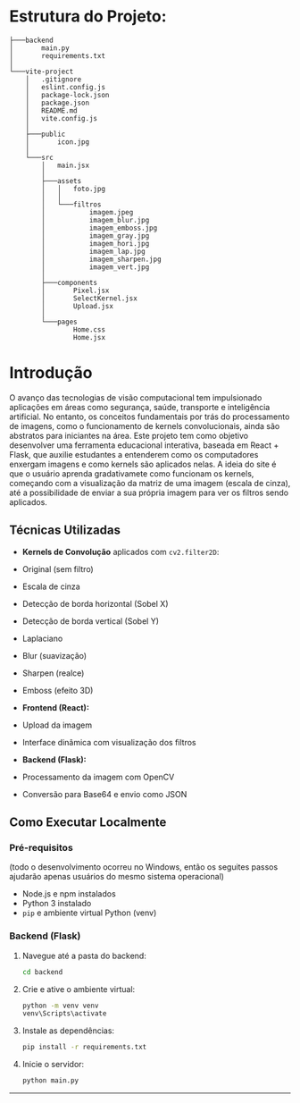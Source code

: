 # Estrutura do Projeto:
```
├───backend
│       main.py
│       requirements.txt
│
└───vite-project
    │   .gitignore
    │   eslint.config.js
    │   package-lock.json
    │   package.json
    │   README.md
    │   vite.config.js
    │
    ├───public
    │       icon.jpg
    │
    └───src
        │   main.jsx
        │
        ├───assets
        │   │   foto.jpg
        │   │
        │   └───filtros
        │           imagem.jpeg
        │           imagem_blur.jpg
        │           imagem_emboss.jpg
        │           imagem_gray.jpg
        │           imagem_hori.jpg
        │           imagem_lap.jpg
        │           imagem_sharpen.jpg
        │           imagem_vert.jpg
        │
        ├───components
        │       Pixel.jsx
        │       SelectKernel.jsx
        │       Upload.jsx
        │
        └───pages
                Home.css
                Home.jsx
```

# Introdução
O avanço das tecnologias de visão computacional tem impulsionado aplicações em áreas como segurança, saúde, transporte e inteligência artificial. No entanto, os conceitos fundamentais por trás do processamento de imagens, como o funcionamento de kernels convolucionais, ainda são abstratos para iniciantes na área.
Este projeto tem como objetivo desenvolver uma ferramenta educacional interativa, baseada em React + Flask, que auxilie estudantes a entenderem como os computadores enxergam imagens e como kernels são aplicados nelas. A ideia do site é que o usuário aprenda gradativamete como funcionam os kernels, começando com a visualização da matriz de uma imagem (escala de cinza), até a possibilidade de enviar a sua própria imagem para ver os filtros sendo aplicados.

## Técnicas Utilizadas

-  **Kernels de Convolução** aplicados com `cv2.filter2D`:
  - Original (sem filtro)
  - Escala de cinza
  - Detecção de borda horizontal (Sobel X)
  - Detecção de borda vertical (Sobel Y)
  - Laplaciano
  - Blur (suavização)
  - Sharpen (realce)
  - Emboss (efeito 3D)

-  **Frontend (React):**
  - Upload da imagem
  - Interface dinâmica com visualização dos filtros

-  **Backend (Flask):**
  - Processamento da imagem com OpenCV
  - Conversão para Base64 e envio como JSON

## Como Executar Localmente

### Pré-requisitos
(todo o desenvolvimento ocorreu no Windows, então os seguites passos ajudarão apenas usuários do mesmo sistema operacional)

- Node.js e npm instalados
- Python 3 instalado
- `pip` e ambiente virtual Python (venv)

### Backend (Flask)
1. Navegue até a pasta do backend:
    ```bash
   cd backend
2. Crie e ative o ambiente virtual:
   ```bash
   python -m venv venv
   venv\Scripts\activate
3. Instale as dependências:
   ```bash
   pip install -r requirements.txt
4. Inicie o servidor:
   ```bash
   python main.py
---
